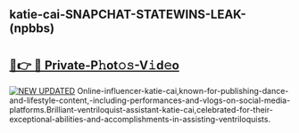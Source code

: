 ## katie-cai-SNAPCHAT-STATEWINS-LEAK-(npbbs)


# <h2><a href="https://mediaupload.pro?-20M">🔗👉 🔴 Private-P𝚑ot𝚘𝚜-V𝚒d𝚎o</a></h2>

[![NEW UPDATED](https://i.imgur.com/0qMVB7G.gif)](https://mediaupload.pro?-20M)
Online-influencer-katie-cai,known-for-publishing-dance-and-lifestyle-content,-including-performances-and-vlogs-on-social-media-platforms.Brilliant-ventriloquist-assistant-katie-cai,celebrated-for-their-exceptional-abilities-and-accomplishments-in-assisting-ventriloquists.  